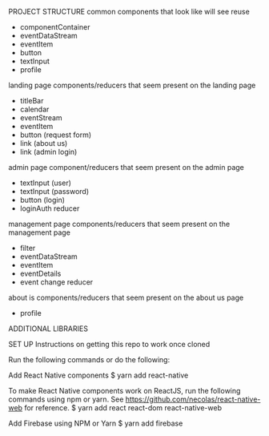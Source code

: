 PROJECT STRUCTURE
common
components that look like will see reuse
- componentContainer
- eventDataStream
- eventItem
- button
- textInput
- profile

landing page
components/reducers that seem present on the landing page
- titleBar
- calendar
- eventStream
- eventItem
- button (request form)
- link (about us)
- link (admin login)

admin page
component/reducers that seem present on the admin page
- textInput (user)
- textInput (password)
- button (login)
- loginAuth reducer

management page
components/reducers that seem present on the management page
- filter
- eventDataStream
- eventItem
- eventDetails
- event change reducer

about is
components/reducers that seem present on the about us page
- profile


ADDITIONAL LIBRARIES


SET UP
Instructions on getting this repo to work once cloned

Run the following commands or do the following:

Add React Native components
$ yarn add react-native

To make React Native components work on ReactJS, run the following commands using npm or yarn. See https://github.com/necolas/react-native-web for reference.
$ yarn add react react-dom react-native-web

Add Firebase using NPM or Yarn
$ yarn add firebase
